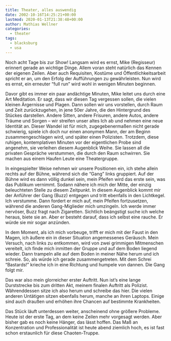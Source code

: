 ```yaml
---
title: Theater, alles auswendig
date: 2002-10-16T14:25:21+00:00
lastmod: 2020-01-13T21:38:48+00:00
author: Mathias Wellner
categories:
  - theater
tags:
  - blacksburg
  - usa
---
```

Noch acht Tage bis zur Show! Langsam wird es ernst, Mike (Regisseur) erinnert gerade an wichtige Dinge. Allem voran steht natürlich das Kennen der eigenen Zeilen. Aber auch Requisiten, Kostüme und Öffentlichkeitsarbeit spricht er an, um den Erfolg der Aufführungen zu gewährleisten. Nun wird es ernst, ein erneuter &#8220;full run&#8221; wird wohl in wenigen Minuten beginnen.
<!--more-->

Davor gibt es immer ein paar andächtige Minuten, Mike leitet uns durch eine Art Meditation. Er sagt, dass wir diesen Tag vergessen sollen, die vielen kleinen Ärgernisse und Plagen. Dann sollen wir uns vorstellen, durch Raum und Zeit zurückzugehen, in jene 50er Jahre, die den Hintergrund des Stückes darstellen. Andere Sitten, andere Frisuren, andere Autos, andere Träume und Sorgen &#8211; wir streifen unser altes Ich ab und nehmen eine neue Identität an. Dieser Wandel ist für mich, zugegebenermaßen nicht gerade schwierig, spiele ich doch nur einen anonymen Mann, der am Beginn zusammengeschlagen wird, und später einen Polizisten. Trotzdem, diese ruhigen, kontemplativen Minuten vor der eigentlichen Probe sind angenehm, sie verleihen diesem Augenblick Weihe. Sie lassen all die privaten Gespräche verstummen, die durch den Raum schwirren. Sie machen aus einem Haufen Leute eine Theatergruppe.

In eingespielter Weise nehmen wir unsere Positionen ein, ich stehe allein rechts auf der Bühne, während sich die &#8220;Gang&#8221; links gruppiert. Auf der Bühne wird es dann völlig dunkel sein, mein Pfeifen wird das erste sein, was das Publikum vernimmt. Sodann nähere ich mich der Mitte, der einzig beleuchteten Stelle zu diesem Zeitpunkt. In diesem Augenblick kommt mir der Anführer der Gang (Buzz) entgegen und tritt ebenfalls in den Lichtkegel. Ich verstumme. Dann fordert er mich auf, mein Pfeifen fortzusetzen, während die anderen Gang-Miglieder mich umzingeln. Ich werde immer nervöser, Buzz fragt nach Zigaretten. Sichtlich beängstigt suche ich welche heraus, biete sie an. Aber er besteht darauf, dass ich selbst eine rauche. Er würde sie mir sogar anzünden.

In dem Moment, als ich mich vorbeuge, trifft er mich mit der Faust in den Magen, ich äußere ein in dieser Situation angemessenes Geräusch. Mein Versuch, nach links zu entkommen, wird von zwei grimmigen Mitmenschen vereitelt, ich finde mich inmitten der Gruppe und auf dem Boden liegend wieder. Dann trampeln alle auf dem Boden in meiner Nähe herum und ich schreie. So, als würde ich gerade zusammengetreten. Mit dem Schrei &#8220;Bastards!&#8221; krieche ich in eine Richtung und humpele von dannen. Die Gang folgt mir.

Das war also mein glorreicher erster Auftritt. Nun ist&#8217;s eine lange Durststrecke bis zum dritten Akt, meinem finalen Auftritt als Polizist. Währenddessen sitze ich also herum und schreibe das hier. Die vielen anderen Untätigen sitzen ebenfalls herum, manche an ihren Laptops. Einige sind auch draußen und erhöhen ihre Chancen auf bestimmte Krankheiten.

Das Stück läuft unterdessen weiter, anscheinend ohne größere Probleme. Heute ist der erste Tag, an dem keine Zeilen mehr vorgesagt werden. Aber bisher gab es noch keine Hänger, das lässt hoffen. Das Maß an Konzentration und Professionalität ist heute abend ziemlich hoch, es ist fast schon erstaunlich für diese Chaoten-Truppe.